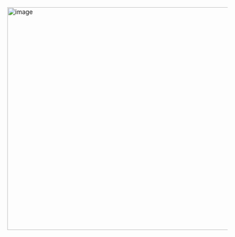 <img width="510" alt="image" src="https://github.com/user-attachments/assets/9de1a5b6-0734-4427-ae5e-f6b2c6c58836">

